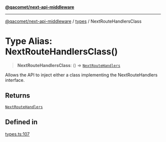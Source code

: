 [**@qacomet/next-api-middleware**](../../README.md)

***

[@qacomet/next-api-middleware](../../modules.md) / [types](../README.md) / NextRouteHandlersClass

# Type Alias: NextRouteHandlersClass()

> **NextRouteHandlersClass**: () => [`NextRouteHandlers`](../interfaces/NextRouteHandlers.md)

Allows the API to inject either a class implementing the NextRouteHandlers
interface.

## Returns

[`NextRouteHandlers`](../interfaces/NextRouteHandlers.md)

## Defined in

[types.ts:107](https://github.com/QAComet/next-api-middleware/blob/1c65ba86d75ce5f9f421c416d51a423d428d8e19/src/types.ts#L107)
